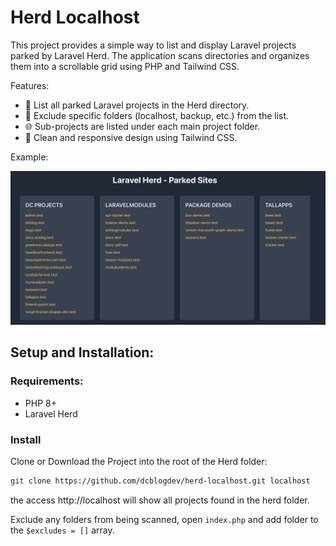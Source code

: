 # Herd Localhost

This project provides a simple way to list and display Laravel projects parked by Laravel Herd. The application scans directories and organizes them into a scrollable grid using PHP and Tailwind CSS.

Features:
- 📂 List all parked Laravel projects in the Herd directory.
- 🛑 Exclude specific folders (localhost, backup, etc.) from the list.
- 🌐 Sub-projects are listed under each main project folder.
- 🎨 Clean and responsive design using Tailwind CSS.

Example:

![Screenshot](screenshot.png)

## Setup and Installation:

### Requirements:
- PHP 8+
- Laravel Herd

### Install

Clone or Download the Project into the root of the Herd folder:

```bash
git clone https://github.com/dcblogdev/herd-localhost.git localhost
```

the access http://localhost will show all projects found in the herd folder.

Exclude any folders from being scanned, open `index.php` and add folder to the `$excludes = []` array.